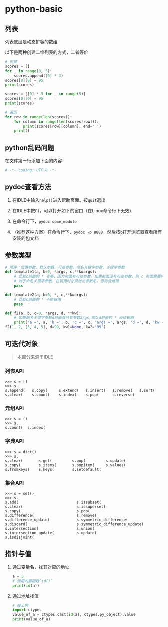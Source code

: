 # python-basic

## 列表

列表底层是动态扩容的数组

以下是两种创建二维列表的方式，二者等价

```python
# 创建
scores = []
for _ in range(0, 5):
    scores.append([0] * 3)
scores[0][0] = 95
print(scores)

scores = [[0] * 3 for _ in range(5)]
scores[0][0] = 95
print(scores)

# 遍历
for row in range(len(scores)):
    for column in range(len(scores[row])):
        print(scores[row][column], end=' ')
    print()
```

## python乱码问题

在文件第一行添加下面的内容

```python
# -*- coding: UTF-8 -*-
```

## pydoc查看方法

1. 在IDLE中输入`help()`进入帮助页面。按`quit`退出

2. 在IDLE中按`F1`，可以打开如下的窗口（在Linux命令行下无效）

3. 在命令行下，`pydoc some_module`

4. （推荐这种方案）在命令行下，`pydoc -p 8888`，然后按`b`打开浏览器查看所有安装的包文档

## 参数类型

```python
# 顺序：位置参数，默认参数，可变参数，命名关键字参数，关键字参数
def template1(a, b=0, *args, c,**kwargs):
    # 此处c前面的 * 省略，因为前面有可变参数。如果前面没有可变参数，则 c 前面需要加上 *
    # 对于命名关键字参数，在调用时必须给出参数名。否则会报错
    pass

def template2(a, b=0, *, c,**kwargs):
    # 此处c前面的 * 不能省略
    pass

def f2(a, b, c=0, *args, d, **kw):
    # 如果命名关键字参数d前面有可变参数args,那么d前面的 * 必须省略
    print('a =', a, 'b =', b, 'c =', c, 'args =', args, 'd =', d, 'kw =', kw)
f2(1, 2, [3, 4, 5], d=99, kw1=None, kw2='99')
```

## 可迭代对象

> 本部分来源于IDLE

### 列表API

```text
>>> s = []
>>> s.
s.append(   s.copy(     s.extend(   s.insert(   s.remove(   s.sort(
s.clear(    s.count(    s.index(    s.pop(      s.reverse(
```

### 元组API

```text
>>> s = ()
>>> s.
s.count(  s.index(
```

### 字典API

```text
>>> s = dict()
>>> s.
s.clear(       s.get(         s.pop(         s.update(
s.copy(        s.items(       s.popitem(     s.values(
s.fromkeys(    s.keys(        s.setdefault(
```

### 集合API

```text
>>> s = set()
>>> s.
s.add(                          s.issubset(
s.clear(                        s.issuperset(
s.copy(                         s.pop(
s.difference(                   s.remove(
s.difference_update(            s.symmetric_difference(
s.discard(                      s.symmetric_difference_update(
s.intersection(                 s.union(
s.intersection_update(          s.update(
s.isdisjoint(
```

## 指针与值

1. 通过变量名，找其对应的地址

    ```python
    a = 5
    # 使用内置函数`id()`
    print(id(a))
    ```

2. 通过地址找值

    ```python
    # 接上例
    import ctypes
    value_of_a = ctypes.cast(id(a), ctypes.py_object).value
    print(value_of_a)
    ```

